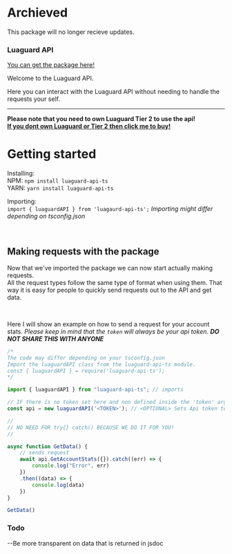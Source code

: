 # Archieved
This package will no longer recieve updates.


### Luaguard API

[You can get the package here!](https://www.npmjs.com/package/luaguard-api-ts)

Welcome to the Luaguard API.

Here you can interact with the Luaguard API without needing to handle the requests your self.

---

<b>Please note that you need to own Luaguard Tier 2 to use the api!</b><br>
<a href="https://luawl.com" style="font-weight: bolder">If you dont own Luaguard or Tier 2 then click me to buy!</a>


# Getting started

Installing:<br>NPM: `npm install luaguard-api-ts` <br>YARN: `yarn install luaguard-api-ts`

Importing: <br> `import { luaguardAPI } from 'luagaurd-api-ts';`
<i>Importing might differ depending on tsconfig.json</i>


<br>

## Making requests with the package

Now that we've imported the package we can now start actually making requests.
<br>
All the request types follow the same type of format when using them. That way it is easy for people to quickly send requests out to the API and get data.

<br>

Here I will show an example on how to send a request for your account stats.
<i>Please keep in mind that the `token` will always be your api token. <b>DO NOT SHARE THIS WITH ANYONE</b></i>
<br>
```typescript
/* 
The code may differ depending on your tsconfig.json
Import the luaguardAPI class from the luaguard-api-ts module.
const { luaguardAPI } = require('luaguard-api-ts');
*/

import { luaguardAPI } from "luaguard-api-ts"; // imports

// IF there is no token set here and non defined inside the 'token' argument for whatever function your using it will print an error and return nothing.
const api = new luaguardAPI('<TOKEN>'); // <OPTIONAL> Sets Api token to the class so no need to constntly define.

//
// NO NEED FOR try{} catch() BECAUSE WE DO IT FOR YOU!
//

async function GetData() {
    // sends request
    await api.GetAccountStats({}).catch((err) => {
        console.log("Error", err)
    })
    .then((data) => {
        console.log(data)
    })
}

GetData()

```

### Todo
--Be more transparent on data that is returned in jsdoc
